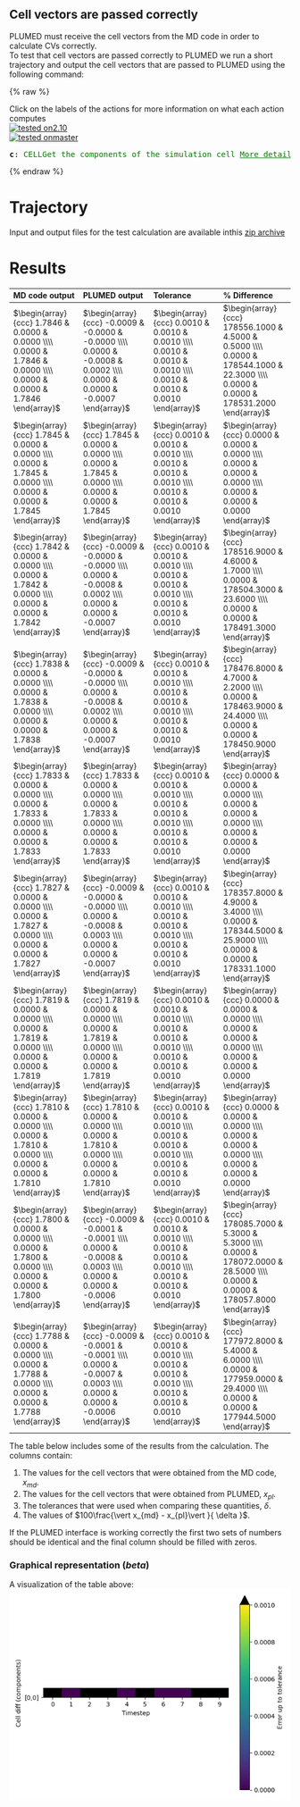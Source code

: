 Cell vectors are passed correctly
---------------------------------

PLUMED must receive the cell vectors from the MD code in order to calculate CVs correctly.  
To test that cell vectors are passed correctly to PLUMED we run a short trajectory and output the cell vectors 
that are passed to PLUMED using the following command: 

{% raw %}
<div class="plumedInputContainer">
<div class="plumedpreheader">
<div class="headerInfo" id="value_details_working1.dat"> Click on the labels of the actions for more information on what each action computes </div>
<div class="containerBadge">
<div class="headerBadge"><a href="working1.dat.plumed.stderr"><img src="https://img.shields.io/badge/2.10-passing-green.svg" alt="tested on2.10" /></a></div>
<div class="headerBadge"><a href="working1.dat.plumed_master.stderr"><img src="https://img.shields.io/badge/master-passing-green.svg" alt="tested onmaster" /></a></div>
</div>
</div>
<pre class="plumedlisting">
<b name="working1.datc" onclick='showPath("working1.dat","working1.datc","working1.datc","black")'>c</b><span style="display:none;" id="working1.datc">The CELL action with label <b>c</b> calculates the following quantities:<table  align="center" frame="void" width="95%" cellpadding="5%"><tr><td width="5%"><b> Quantity </b>  </td><td width="5%"><b> Type </b>  </td><td><b> Description </b> </td></tr><tr><td width="5%">c.ax</td><td width="5%"><font color="black">scalar</font></td><td>the ax component of the cell matrix</td></tr><tr><td width="5%">c.ay</td><td width="5%"><font color="black">scalar</font></td><td>the ay component of the cell matrix</td></tr><tr><td width="5%">c.az</td><td width="5%"><font color="black">scalar</font></td><td>the az component of the cell matrix</td></tr><tr><td width="5%">c.bx</td><td width="5%"><font color="black">scalar</font></td><td>the bx component of the cell matrix</td></tr><tr><td width="5%">c.by</td><td width="5%"><font color="black">scalar</font></td><td>the by component of the cell matrix</td></tr><tr><td width="5%">c.bz</td><td width="5%"><font color="black">scalar</font></td><td>the bz component of the cell matrix</td></tr><tr><td width="5%">c.cx</td><td width="5%"><font color="black">scalar</font></td><td>the cx component of the cell matrix</td></tr><tr><td width="5%">c.cy</td><td width="5%"><font color="black">scalar</font></td><td>the cy component of the cell matrix</td></tr><tr><td width="5%">c.cz</td><td width="5%"><font color="black">scalar</font></td><td>the cz component of the cell matrix</td></tr></table></span>: <span class="plumedtooltip" style="color:green">CELL<span class="right">Get the components of the simulation cell <a href="https://www.plumed.org/doc-master/user-doc/html/CELL" style="color:green">More details</a><i></i></span></span> 
</pre></div>

 {% endraw %} 

# Trajectory

Input and output files for the test calculation are available inthis [zip archive](basic_v2.10.zip)

# Results

| MD code output | PLUMED output | Tolerance | % Difference | 
|:-------------|:--------------|:--------------|:--------------| 
| $\begin{array}{ccc} 1.7846 & 0.0000 & 0.0000 \\\\ 0.0000 & 1.7846 & 0.0000 \\\\ 0.0000 & 0.0000 & 1.7846 \end{array}$ | $\begin{array}{ccc} -0.0009 & -0.0000 & -0.0000 \\\\ 0.0000 & -0.0008 & 0.0002 \\\\ 0.0000 & 0.0000 & -0.0007 \end{array}$ | $\begin{array}{ccc} 0.0010 & 0.0010 & 0.0010 \\\\ 0.0010 & 0.0010 & 0.0010 \\\\ 0.0010 & 0.0010 & 0.0010 \end{array}$ | $\begin{array}{ccc} 178556.1000 & 4.5000 & 0.5000 \\\\ 0.0000 & 178544.1000 & 22.3000 \\\\ 0.0000 & 0.0000 & 178531.2000 \end{array}$ | 
| $\begin{array}{ccc} 1.7845 & 0.0000 & 0.0000 \\\\ 0.0000 & 1.7845 & 0.0000 \\\\ 0.0000 & 0.0000 & 1.7845 \end{array}$ | $\begin{array}{ccc} 1.7845 & 0.0000 & 0.0000 \\\\ 0.0000 & 1.7845 & 0.0000 \\\\ 0.0000 & 0.0000 & 1.7845 \end{array}$ | $\begin{array}{ccc} 0.0010 & 0.0010 & 0.0010 \\\\ 0.0010 & 0.0010 & 0.0010 \\\\ 0.0010 & 0.0010 & 0.0010 \end{array}$ | $\begin{array}{ccc} 0.0000 & 0.0000 & 0.0000 \\\\ 0.0000 & 0.0000 & 0.0000 \\\\ 0.0000 & 0.0000 & 0.0000 \end{array}$ | 
| $\begin{array}{ccc} 1.7842 & 0.0000 & 0.0000 \\\\ 0.0000 & 1.7842 & 0.0000 \\\\ 0.0000 & 0.0000 & 1.7842 \end{array}$ | $\begin{array}{ccc} -0.0009 & -0.0000 & -0.0000 \\\\ 0.0000 & -0.0008 & 0.0002 \\\\ 0.0000 & 0.0000 & -0.0007 \end{array}$ | $\begin{array}{ccc} 0.0010 & 0.0010 & 0.0010 \\\\ 0.0010 & 0.0010 & 0.0010 \\\\ 0.0010 & 0.0010 & 0.0010 \end{array}$ | $\begin{array}{ccc} 178516.9000 & 4.6000 & 1.7000 \\\\ 0.0000 & 178504.3000 & 23.6000 \\\\ 0.0000 & 0.0000 & 178491.3000 \end{array}$ | 
| $\begin{array}{ccc} 1.7838 & 0.0000 & 0.0000 \\\\ 0.0000 & 1.7838 & 0.0000 \\\\ 0.0000 & 0.0000 & 1.7838 \end{array}$ | $\begin{array}{ccc} -0.0009 & -0.0000 & -0.0000 \\\\ 0.0000 & -0.0008 & 0.0002 \\\\ 0.0000 & 0.0000 & -0.0007 \end{array}$ | $\begin{array}{ccc} 0.0010 & 0.0010 & 0.0010 \\\\ 0.0010 & 0.0010 & 0.0010 \\\\ 0.0010 & 0.0010 & 0.0010 \end{array}$ | $\begin{array}{ccc} 178476.8000 & 4.7000 & 2.2000 \\\\ 0.0000 & 178463.9000 & 24.4000 \\\\ 0.0000 & 0.0000 & 178450.9000 \end{array}$ | 
| $\begin{array}{ccc} 1.7833 & 0.0000 & 0.0000 \\\\ 0.0000 & 1.7833 & 0.0000 \\\\ 0.0000 & 0.0000 & 1.7833 \end{array}$ | $\begin{array}{ccc} 1.7833 & 0.0000 & 0.0000 \\\\ 0.0000 & 1.7833 & 0.0000 \\\\ 0.0000 & 0.0000 & 1.7833 \end{array}$ | $\begin{array}{ccc} 0.0010 & 0.0010 & 0.0010 \\\\ 0.0010 & 0.0010 & 0.0010 \\\\ 0.0010 & 0.0010 & 0.0010 \end{array}$ | $\begin{array}{ccc} 0.0000 & 0.0000 & 0.0000 \\\\ 0.0000 & 0.0000 & 0.0000 \\\\ 0.0000 & 0.0000 & 0.0000 \end{array}$ | 
| $\begin{array}{ccc} 1.7827 & 0.0000 & 0.0000 \\\\ 0.0000 & 1.7827 & 0.0000 \\\\ 0.0000 & 0.0000 & 1.7827 \end{array}$ | $\begin{array}{ccc} -0.0009 & -0.0000 & -0.0000 \\\\ 0.0000 & -0.0008 & 0.0003 \\\\ 0.0000 & 0.0000 & -0.0007 \end{array}$ | $\begin{array}{ccc} 0.0010 & 0.0010 & 0.0010 \\\\ 0.0010 & 0.0010 & 0.0010 \\\\ 0.0010 & 0.0010 & 0.0010 \end{array}$ | $\begin{array}{ccc} 178357.8000 & 4.9000 & 3.4000 \\\\ 0.0000 & 178344.5000 & 25.9000 \\\\ 0.0000 & 0.0000 & 178331.1000 \end{array}$ | 
| $\begin{array}{ccc} 1.7819 & 0.0000 & 0.0000 \\\\ 0.0000 & 1.7819 & 0.0000 \\\\ 0.0000 & 0.0000 & 1.7819 \end{array}$ | $\begin{array}{ccc} 1.7819 & 0.0000 & 0.0000 \\\\ 0.0000 & 1.7819 & 0.0000 \\\\ 0.0000 & 0.0000 & 1.7819 \end{array}$ | $\begin{array}{ccc} 0.0010 & 0.0010 & 0.0010 \\\\ 0.0010 & 0.0010 & 0.0010 \\\\ 0.0010 & 0.0010 & 0.0010 \end{array}$ | $\begin{array}{ccc} 0.0000 & 0.0000 & 0.0000 \\\\ 0.0000 & 0.0000 & 0.0000 \\\\ 0.0000 & 0.0000 & 0.0000 \end{array}$ | 
| $\begin{array}{ccc} 1.7810 & 0.0000 & 0.0000 \\\\ 0.0000 & 1.7810 & 0.0000 \\\\ 0.0000 & 0.0000 & 1.7810 \end{array}$ | $\begin{array}{ccc} 1.7810 & 0.0000 & 0.0000 \\\\ 0.0000 & 1.7810 & 0.0000 \\\\ 0.0000 & 0.0000 & 1.7810 \end{array}$ | $\begin{array}{ccc} 0.0010 & 0.0010 & 0.0010 \\\\ 0.0010 & 0.0010 & 0.0010 \\\\ 0.0010 & 0.0010 & 0.0010 \end{array}$ | $\begin{array}{ccc} 0.0000 & 0.0000 & 0.0000 \\\\ 0.0000 & 0.0000 & 0.0000 \\\\ 0.0000 & 0.0000 & 0.0000 \end{array}$ | 
| $\begin{array}{ccc} 1.7800 & 0.0000 & 0.0000 \\\\ 0.0000 & 1.7800 & 0.0000 \\\\ 0.0000 & 0.0000 & 1.7800 \end{array}$ | $\begin{array}{ccc} -0.0009 & -0.0001 & -0.0001 \\\\ 0.0000 & -0.0008 & 0.0003 \\\\ 0.0000 & 0.0000 & -0.0006 \end{array}$ | $\begin{array}{ccc} 0.0010 & 0.0010 & 0.0010 \\\\ 0.0010 & 0.0010 & 0.0010 \\\\ 0.0010 & 0.0010 & 0.0010 \end{array}$ | $\begin{array}{ccc} 178085.7000 & 5.3000 & 5.3000 \\\\ 0.0000 & 178072.0000 & 28.5000 \\\\ 0.0000 & 0.0000 & 178057.8000 \end{array}$ | 
| $\begin{array}{ccc} 1.7788 & 0.0000 & 0.0000 \\\\ 0.0000 & 1.7788 & 0.0000 \\\\ 0.0000 & 0.0000 & 1.7788 \end{array}$ | $\begin{array}{ccc} -0.0009 & -0.0001 & -0.0001 \\\\ 0.0000 & -0.0007 & 0.0003 \\\\ 0.0000 & 0.0000 & -0.0006 \end{array}$ | $\begin{array}{ccc} 0.0010 & 0.0010 & 0.0010 \\\\ 0.0010 & 0.0010 & 0.0010 \\\\ 0.0010 & 0.0010 & 0.0010 \end{array}$ | $\begin{array}{ccc} 177972.8000 & 5.4000 & 6.0000 \\\\ 0.0000 & 177959.0000 & 29.4000 \\\\ 0.0000 & 0.0000 & 177944.5000 \end{array}$ | 


The table below includes some of the results from the calculation.  The columns contain:

1. The values for the cell vectors that were obtained from the MD code, $x_{md}$.
2. The values for the cell vectors that were obtained from PLUMED, $x_{pl}$.
3. The tolerances that were used when comparing these quantities, $\delta$. 
4. The values of $100\frac{\vert x_{md} - x_{pl}\vert }{ \delta }$.

If the PLUMED interface is working correctly the first two sets of numbers should be identical and the final column should be filled with zeros.

### Graphical representation (_beta_)
A visualization of the table above:  
![cell_v2.10](./cell_v2.10.png)
